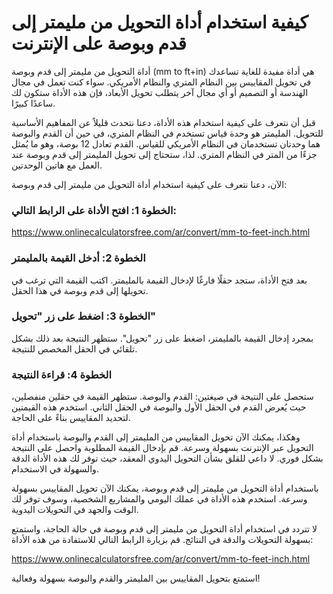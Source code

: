كيفية استخدام أداة التحويل من مليمتر إلى قدم وبوصة على الإنترنت
===============================================================

أداة التحويل من مليمتر إلى قدم وبوصة (mm to ft+in) هي أداة مفيدة للغاية تساعدك في تحويل المقاييس بين النظام المتري والنظام الأمريكي. سواء كنت تعمل في مجال الهندسة أو التصميم أو أي مجال آخر يتطلب تحويل الأبعاد، فإن هذه الأداة ستكون لك ساعدًا كبيرًا.

قبل أن نتعرف على كيفية استخدام هذه الأداة، دعنا نتحدث قليلاً عن المفاهيم الأساسية للتحويل. المليمتر هو وحدة قياس تستخدم في النظام المتري، في حين أن القدم والبوصة هما وحدتان تستخدمان في النظام الأمريكي للقياس. القدم تعادل 12 بوصة، وهو ما يُمثل جزءًا من المتر في النظام المتري. لذا، ستحتاج إلى تحويل المليمتر إلى قدم وبوصة عند العمل مع هاتين الوحدتين.

الآن، دعنا نتعرف على كيفية استخدام أداة التحويل من مليمتر إلى قدم وبوصة:

### الخطوة 1: افتح الأداة على الرابط التالي:

<https://www.onlinecalculatorsfree.com/ar/convert/mm-to-feet-inch.html>

### الخطوة 2: أدخل القيمة بالمليمتر

بعد فتح الأداة، ستجد حقلًا فارغًا لإدخال القيمة بالمليمتر. اكتب القيمة التي ترغب في تحويلها إلى قدم وبوصة في هذا الحقل.

### الخطوة 3: اضغط على زر "تحويل"

بمجرد إدخال القيمة بالمليمتر، اضغط على زر "تحويل". ستظهر النتيجة بعد ذلك بشكل تلقائي في الحقل المخصص للنتيجة.

### الخطوة 4: قراءة النتيجة

ستحصل على النتيجة في صيغتين: القدم والبوصة. ستظهر القيمة في حقلين منفصلين، حيث يُعرض القدم في الحقل الأول والبوصة في الحقل الثاني. استخدم هذه القيمتين لتحديد المقاييس بناءً على الحاجة.

وهكذا، يمكنك الآن تحويل المقاييس من المليمتر إلى القدم والبوصة باستخدام أداة التحويل عبر الإنترنت بسهولة وسرعة. قم بإدخال القيمة المطلوبة واحصل على النتيجة بشكل فوري. لا داعي للقلق بشأن التحويل اليدوي المعقد، حيث توفر لك هذه الأداة الدقة والسهولة في الاستخدام.

باستخدام أداة التحويل من مليمتر إلى قدم وبوصة، يمكنك الآن تحويل المقاييس بسهولة وسرعة. استخدم هذه الأداة في عملك اليومي والمشاريع الشخصية، وسوف توفر لك الوقت والجهد في التحويلات اليدوية.

لا تتردد في استخدام أداة التحويل من مليمتر إلى قدم وبوصة في حالة الحاجة، واستمتع بسهولة التحويلات والدقة في النتائج. قم بزيارة الرابط التالي للاستفادة من هذه الأداة:

<https://www.onlinecalculatorsfree.com/ar/convert/mm-to-feet-inch.html>

استمتع بتحويل المقاييس بين المليمتر والقدم والبوصة بسهولة وفعالية!